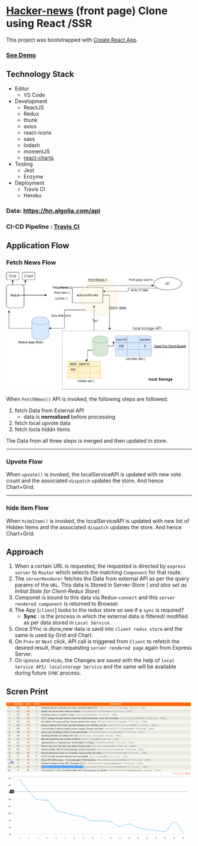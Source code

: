 # [Hacker-news](https://news.ycombinator.com/) (front page) Clone using React /SSR

This project was bootstrapped with [Create React App](https://github.com/facebook/create-react-app).

### [See Demo](https://rk-hacker-news-clone.herokuapp.com/)

## Technology Stack

- Editor
  - VS Code
- Development
  - ReactJS
  - Redux
  - thunk
  - axios
  - react-icons
  - sass
  - lodash
  - momentJS
  - [react-charts](https://github.com/tannerlinsley/react-charts)
- Testing
  - Jest
  - Enzyme
- Deployment
  - Travis CI
  - Heroku

### Data: https://hn.algolia.com/api

### CI-CD Pipeline : [Travis CI](https://travis-ci.com/github/rohit-khanna)

## Application Flow

### Fetch News Flow

![Fetch News Flow](./extra/main.png)

When `FetchNews()` API is invoked, the following steps are followed:

1.  fetch Data from External API
    - data is **normalized** before processing
2.  fetch local upvote data
3.  fetch locla hiddn items

The Data from all three steps is merged and then updated in store.

---

### Upvote Flow

When `upvote()` is invoked, the localServiceAPI is updated with new vote count and the associated `dispatch` updates the store. And hence Chart+Grid.

---

### hide item Flow

When `hideItem()` is invoked, the localServiceAPI is updated with new list of Hidden Items and the associated `dispatch` updates the store. And hence Chart+Grid.

## Approach

1. When a certain URL is requested, the requested is directed by `express server` to `Router` which selects the matching `Component` for that route.
2. The `serverRenderer` fetches the Data from external API as per the query params of the `URL`. This data is Stored in Server-Store ( _and also set as Initial State for Client-Redux Store_)
3. Componet is bound to this data via Redux-`connect` and this `server rendered component` is returned to Browser.
4. The App [`client`] looks to the redux store so see if a `sync` is required?
   - **Sync** : is the process in which the external data is filtered/ modified as per data stored in `Local Service`.
5. Once SYnc is done,new data is savd into `client redux store` and the same is used by Grid and Chart.
6. On `Prev` or `Next` click, API call is triggered from `Client` to refetch the desired result, than requesting `server rendered page` again from Express Server.
7. On `UpVote` and `Hide`, the Changes are saved with the help of `local Service API/ localstorage Service` and the same will be available during future `SYNC` process.

## Scren Print

![Screen Print Desktop](./extra/screenshot-desktop.png)
